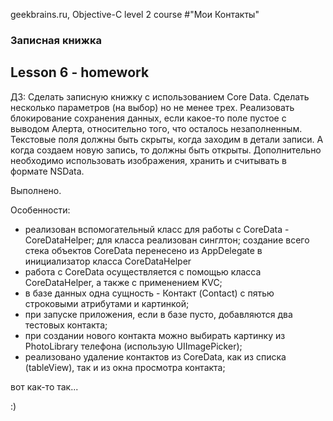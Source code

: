 geekbrains.ru, Objective-C level 2 course
#"Мои Контакты"
### Записная книжка

## Lesson 6 - homework
ДЗ: Сделать записную книжку с использованием Core Data. Сделать несколько параметров (на выбор) но не менее трех. Реализовать блокирование сохранения данных, если какое-то поле пустое с выводом Алерта, относительно того, что осталось незаполненным. Текстовые поля должны быть скрыты, когда заходим в детали записи. А когда создаем новую запись, то должны быть открыты. Дополнительно необходимо использовать изображения, хранить и считывать в формате NSData.


Выполнено.

Особенности:
- реализован вспомогательный класс для работы с CoreData - CoreDataHelper; для класса реализован синглтон; создание всего стека объектов CoreData перенесено из AppDelegate в инициализатор класса CoreDataHelper
- работа с CoreData осуществляется с помощью класса CoreDataHelper, а также с применением KVC;
- в базе данных одна сущность - Контакт (Contact) с пятью строковыми атрибутами и картинкой;
- при запуске приложения, если в базе пусто, добавляются два тестовых контакта;
- при создании нового контакта можно выбирать картинку из PhotoLibrary телефона (использую UIImagePicker);
- реализовано удаление контактов из CoreData, как из списка (tableView), так и из окна просмотра контакта;


вот как-то так...

:)
